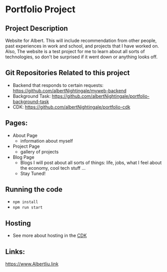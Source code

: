 # Portfolio Project

## Project Description
Website for Albert. This will include recommendation from other people, past experiences in work and school, and projects that I have worked on. Also, The website is a test project for me to learn about all sorts of technologies, so don't be surprised if it went down or anything looks off. 

## Git Repositories Related to this project
- Backend that responds to certain requests: https://github.com/albertNightingale/myweb-backend
- Background Task: https://github.com/albertNightingale/portfolio-background-task
- CDK: https://github.com/albertNightingale/portfolio-cdk

## Pages:
- About Page
  - information about myself
- Project Page
  - gallery of projects
- Blog Page
  - Blogs I will post about all sorts of things: life, jobs, what I feel about the economy, cool tech stuff ... 
  - Stay Tuned!

## Running the code
- `npm install`
- `npm run start`

## Hosting
- See more about hosting in the [CDK](https://github.com/albertNightingale/portfolio-cdk)

## Links:
https://www.Albertliu.link